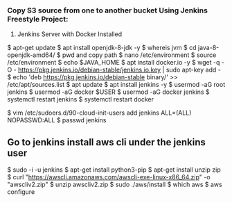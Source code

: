 ### Copy S3 source from one to another bucket Using Jenkins Freestyle Project:


1. Jenkins Server with Docker Installed 


$ apt-get update
$ apt install openjdk-8-jdk -y
$ whereis jvm
$ cd java-8-openjdk-amd64/
$ pwd and copy path
$ nano /etc/environment
$ source /etc/environment
$ echo $JAVA_HOME
$ apt install docker.io -y
$ wget -q -O - https://pkg.jenkins.io/debian-stable/jenkins.io.key | sudo apt-key add -
$ echo 'deb https://pkg.jenkins.io/debian-stable binary/' >> /etc/apt/sources.list
$ apt update
$ apt install jenkins -y
$ usermod -aG root jenkins
$ usermod -aG docker $USER
$ usermod -aG docker jenkins
$ systemctl restart jenkins
$ systemctl restart docker


$ vim /etc/sudoers.d/90-cloud-init-users add  jenkins ALL=(ALL) NOPASSWD:ALL
$ passwd jenkins



## Go to jenkins  install aws cli under the jenkins user

$ sudo -i -u jenkins
$ apt-get install python3-pip
$ apt-get install unzip zip
$ curl "https://awscli.amazonaws.com/awscli-exe-linux-x86_64.zip" -o "awscliv2.zip"
$ unzip awscliv2.zip
$ sudo ./aws/install
$ which aws
$ aws configure


